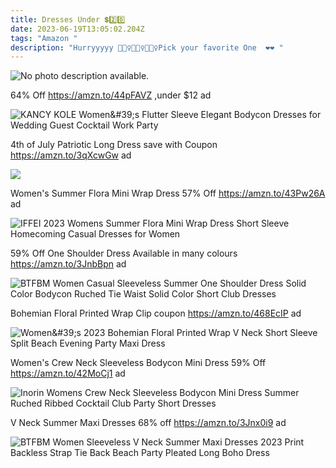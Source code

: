 ```yaml
---
title: Dresses Under 💲2️⃣0️⃣
date: 2023-06-19T13:05:02.204Z
tags: "Amazon "
description: "Hurryyyyy 🏃🏻‍♀️🏃🏻‍♀️🏃🏻‍♀️Pick your favorite One  ❤❤ "
---
```

<!--StartFragment-->

![No photo description available.](https://scontent.fccu31-1.fna.fbcdn.net/v/t39.30808-6/335636062_867374530995166_4800325604292725757_n.jpg?_nc_cat=105&ccb=1-7&_nc_sid=5cd70e&_nc_ohc=OcBrP6lSEeEAX-vRUOr&_nc_ht=scontent.fccu31-1.fna&oh=00_AfCQFa3IWr_b_R9Iw1LR8arFkzPZ936pFLIfdnaYI-72ng&oe=6494A79B)

64% Off https://amzn.to/44pFAVZ ,under $12 ad 

![KANCY KOLE Women\&#39;s Flutter Sleeve Elegant Bodycon Dresses for Wedding Guest Cocktail Work Party](https://m.media-amazon.com/images/I/61rm8Q1CweL._AC_UX569_.jpg)

4th of July Patriotic Long Dress save with Coupon https://amzn.to/3qXcwGw ad

![](https://m.media-amazon.com/images/I/61Yd3uca1tL._AC_SX679._SX._UX._SY._UY_.jpg)

Women's Summer Flora Mini Wrap Dress 57% Off https://amzn.to/43Pw26A ad

![IFFEI 2023 Womens Summer Flora Mini Wrap Dress Short Sleeve Homecoming Casual Dresses for Women](https://m.media-amazon.com/images/I/81JITzK1f-L._MCnd_AC_UL320_.jpg)

59% Off One Shoulder Dress Available in many colours https://amzn.to/3JnbBpn ad

![BTFBM Women Casual Sleeveless Summer One Shoulder Dress Solid Color Bodycon Ruched Tie Waist Solid Color Short Club Dresses](https://m.media-amazon.com/images/I/612gN0a-ZRL._AC_UX569_.jpg)

Bohemian Floral Printed Wrap Clip coupon https://amzn.to/468EcIP ad

![Women\&#39;s 2023 Bohemian Floral Printed Wrap V Neck Short Sleeve Split Beach Evening Party Maxi Dress](https://m.media-amazon.com/images/I/71QW+fhVrVL._AC_UX522_.jpg)

Women's Crew Neck Sleeveless Bodycon Mini Dress 59% Off https://amzn.to/42MoCj1 ad

![Inorin Womens Crew Neck Sleeveless Bodycon Mini Dress Summer Ruched Ribbed Cocktail Club Party Short Dresses](https://m.media-amazon.com/images/I/71yJhT4-ZFL._AC_UY741_.jpg)

V Neck Summer Maxi Dresses 68% off https://amzn.to/3Jnx0i9 ad

![BTFBM Women Sleeveless V Neck Summer Maxi Dresses 2023 Print Backless Strap Tie Back Beach Party Pleated Long Boho Dress](https://m.media-amazon.com/images/I/81g2Cd6IYRL._AC_UX569_.jpg)

<!--EndFragment-->